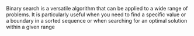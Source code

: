 
Binary search is a versatile algorithm that can be applied to a wide range of problems. It is particularly useful when you need to find a specific value or a boundary in a sorted sequence or when searching for an optimal solution within a given range
